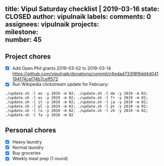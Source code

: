 title:	Vipul Saturday checklist | 2019-03-16
state:	CLOSED
author:	vipulnaik
labels:	
comments:	0
assignees:	vipulnaik
projects:	
milestone:	
number:	45
--
## Project chores

- [x] Add Open Phil grants 2019-03-02 to 2019-03-14 https://github.com/vipulnaik/donations/commit/c6edad733f8f9dd4d041194f74cef74b7ceff572
- [x] Run Wikipedia clickstream update for February:

```
./update.sh -l en -y 2019 -m 02; ./update.sh -l de -y 2019 -m 02; ./update.sh -l es -y 2019 -m 02; ./update.sh -l fr -y 2019 -m 02; ./update.sh -l it -y 2019 -m 02; ./update.sh -l ja -y 2019 -m 02; ./update.sh -l pl -y 2019 -m 02; ./update.sh -l pt -y 2019 -m 02; ./update.sh -l ru -y 2019 -m 02; ./update.sh -l zh -y 2019 -m 02; ./update.sh -l fa -y 2019 -m 02
```

## Personal chores

- [x] Heavy laundry
- [x] Normal laundry
- [x] Buy groceries
- [x] Weekly meal prep (1 round)
